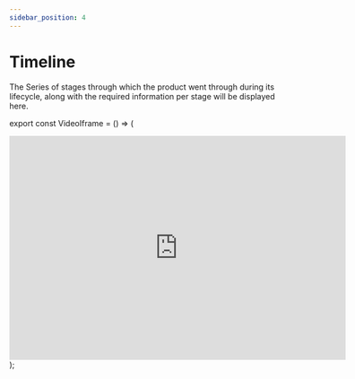 ```yaml
---
sidebar_position: 4
---
```



# Timeline

The Series of stages through which the product went through during its lifecycle, along with the required information per stage will be displayed here.

<p align="center">

<VideoIframe></VideoIframe>

</p>


export const VideoIframe = () => (
  <div>
      <iframe width="600" height="400" frameborder="0" src="https://player.vimeo.com/video/586287144?badge=0&amp;autopause=0&amp;player_id=0&amp;app_id=58479&amp;h=b7fc23955f" ></iframe>
  </div>
);
